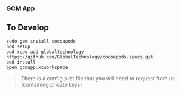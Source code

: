 ### GCM App
## To Develop
```shell
sudo gem install cocoapods
pod setup
pod repo add globaltechnology https://github.com/GlobalTechnology/cocoapods-specs.git 
pod install
open gcmapp.xcworkspace
```

>There is a config.plist file that you will need to request from us (containing private keys)
